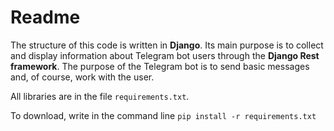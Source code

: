 # Readme

The structure of this code is written in **Django**. Its main purpose is to collect and display information about Telegram bot users through the **Django Rest framework**. The purpose of the Telegram bot is to send basic messages and, of course, work with the user.

All libraries are in the file  `requirements.txt`.

To download, write in the command line  `pip install -r requirements.txt`